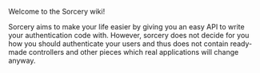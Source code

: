 Welcome to the Sorcery wiki!

Sorcery aims to make your life easier by giving you an easy API to write your authentication code with.
However, sorcery does not decide for you how you should authenticate your users and thus does not contain ready-made controllers and other pieces which real applications will change anyway.